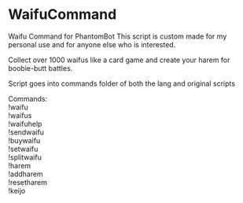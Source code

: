 # WaifuCommand
Waifu Command for PhantomBot
This script is custom made for my personal use and for anyone else who is interested.

Collect over 1000 waifus like a card game and create your harem for boobie-butt battles.

Script goes into commands folder of both the lang and original scripts

Commands:  
!waifu <id>  
!waifus  
!waifuhelp  
!sendwaifu <name> <id>  
!buywaifu <id>  
!setwaifu <id>  
!splitwaifu <id>  
!harem  
!addharem <id>  
!resetharem  
!keijo <name>
